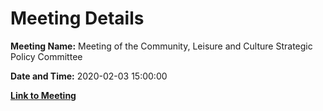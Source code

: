# Meeting Details

**Meeting Name:** Meeting of the Community, Leisure and Culture Strategic Policy Committee

**Date and Time:** 2020-02-03 15:00:00

**[Link to Meeting](https://www.limerick.ie/council/whats-on/meeting-community-leisure-and-culture-strategic-policy-committee-0)**
